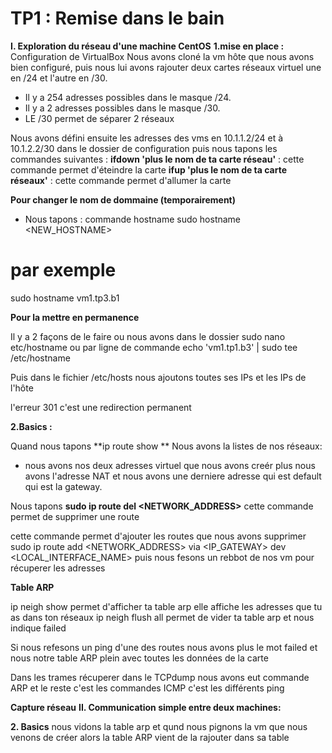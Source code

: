 # TP1 : Remise dans le bain

**I. Exploration du réseau d'une machine CentOS**
**1.mise en place :**
	Configuration de VirtualBox
 Nous avons cloné la vm hôte que nous avons bien configuré, puis nous lui avons rajouter deux cartes réseaux virtuel une en /24 et l'autre 
 en /30.
-	Il y a 254 adresses possibles dans le masque /24.
-	Il y a 2 adresses possibles dans le masque /30.
-	LE /30 permet de séparer 2 réseaux 

Nous avons défini ensuite les adresses des vms en 10.1.1.2/24 et à 10.1.2.2/30 dans le dossier de configuration puis nous tapons les
commandes suivantes :
**ifdown 'plus le nom de ta carte réseau'** : cette commande permet d'éteindre la carte
**ifup 'plus le nom de ta carte réseaux'** : cette commande permet d'allumer la carte

**Pour changer le nom de dommaine (temporairement)**

- Nous tapons :
commande hostname
sudo hostname <NEW_HOSTNAME>
# par exemple
sudo hostname vm1.tp3.b1

**Pour la mettre en permanence**

Il y a 2 façons de le faire ou nous avons dans le dossier sudo nano etc/hostname
ou par ligne de commande echo 'vm1.tp1.b3' | sudo tee /etc/hostname

Puis dans le fichier /etc/hosts nous ajoutons toutes ses IPs
et les IPs de l'hôte

l'erreur 301 c'est une redirection permanent

**2.Basics :**

Quand nous tapons **ip route show **
Nous avons la listes de nos réseaux:
- nous avons nos deux adresses virtuel que nous avons creér plus nous avons l'adresse NAT et nous avons
une derniere adresse qui est default qui est la gateway.

Nous tapons **sudo ip route del <NETWORK_ADDRESS>**
cette commande permet de supprimer une route

cette commande permet d'ajouter les routes que nous avons supprimer 
sudo ip route add <NETWORK_ADDRESS> via <IP_GATEWAY> dev <LOCAL_INTERFACE_NAME>
puis nous fesons un rebbot de nos vm pour récuperer les adresses

**Table ARP**

ip neigh show permet d'afficher ta table arp
elle affiche les adresses que tu as dans ton réseaux
ip neigh flush all permet de vider ta table arp et nous indique failed

Si nous refesons un ping d'une des routes nous avons plus le mot failed et nous notre table ARP plein
avec toutes les données de la carte 

Dans les trames récuperer dans le TCPdump nous avons eut commande ARP et le reste c'est les commandes
ICMP c'est les différents ping

**Capture réseau**
**II. Communication simple entre deux machines:**

**2. Basics**
nous vidons la table arp et qund nous pignons la vm que nous venons de créer alors la table ARP vient
de la rajouter dans sa table
